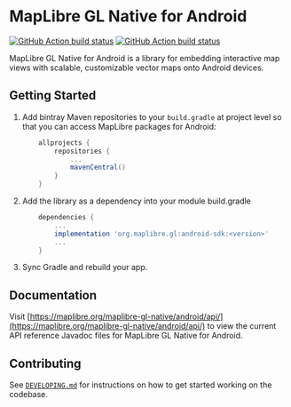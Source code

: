 # MapLibre GL Native for Android

[![GitHub Action build status](https://github.com/maplibre/maplibre-gl-native/workflows/android-ci/badge.svg)](https://github.com/maplibre/maplibre-gl-native/actions/workflows/android-ci.yml) [![GitHub Action build status](https://github.com/maplibre/maplibre-gl-native/workflows/android-release/badge.svg)](https://github.com/maplibre/maplibre-gl-native/actions/workflows/android-release.yml)

MapLibre GL Native for Android is a library for embedding interactive map views with scalable, customizable vector maps onto Android devices.

## Getting Started

1. Add bintray Maven repositories to your `build.gradle` at project level so that you can access MapLibre packages for Android:

    ```gradle
        allprojects {
            repositories {
                ...
                mavenCentral()                
            }
        }
    ```

2. Add the library as a dependency into your module build.gradle

    ```gradle
        dependencies {
            ...
            implementation 'org.maplibre.gl:android-sdk:<version>'
            ...
        }
    ```

3. Sync Gradle and rebuild your app.

## Documentation

Visit [https://maplibre.org/maplibre-gl-native/android/api/](https://maplibre.org/maplibre-gl-native/android/api/) to view the current API reference Javadoc files for MapLibre GL Native for Android.

## Contributing

See [`DEVELOPING.md`](./DEVELOPING.md) for instructions on how to get started working on the codebase.
